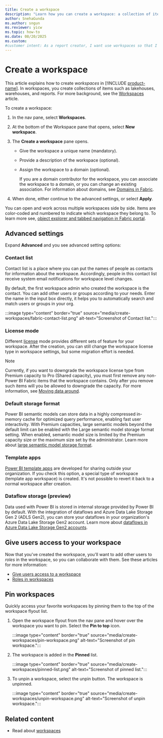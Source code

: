 ```yaml
---
title: Create a workspace
description: "Learn how you can create a workspace: a collection of items such as lakehouses, warehouses, and reports, with task flows built to deliver key metrics for your organization."
author: SnehaGunda
ms.author: sngun
ms.reviewer: yicw
ms.topic: how-to
ms.date: 08/20/2025
ms.custom:
#customer intent: As a report creator, I want use workspaces so that I can create collections of artifacts that are related.
---
```

# Create a workspace

This article explains how to create *workspaces* in [!INCLUDE [product-name](../includes/product-name.md)]. In workspaces, you create collections of items such as lakehouses, warehouses, and reports. For more background, see the [Workspaces](workspaces.md) article.

To create a workspace:

1. In the nav pane, select **Workspaces**.

1. At the bottom of the Workspace pane that opens, select **New workspace**.

1. The **Create a workspace** pane opens.

    * Give the workspace a unique name (mandatory).

    * Provide a description of the workspace (optional).

    * Assign the workspace to a domain (optional).

        If you are a domain contributor for the workspace, you can associate the workspace to a domain, or you can change an existing association. For information about domains, see [Domains in Fabric](../governance/domains.md).

1. When done, either continue to the advanced settings, or select **Apply**.

You can open and work across multiple workspaces side by side. Items are color-coded and numbered to indicate which workspace they belong to. To learn more see, [object explorer and tabbed navigation in Fabric portal](./fabric-home.md#multitask-with-tabs-and-object-explorer).

## Advanced settings

Expand **Advanced** and you see advanced setting options:

### Contact list

Contact list is a place where you can put the names of people as contacts for information about the workspace. Accordingly, people in this contact list receive system email notifications for workspace level changes. 

By default, the first workspace admin who created the workspace is the contact. You can add other users or groups according to your needs. Enter the name in the input box directly, it helps you to automatically search and match users or groups in your org.

:::image type="content" border="true" source="media/create-workspaces/fabric-contact-list.png" alt-text="Screenshot of Contact list.":::

### License mode

Different [license](../enterprise/licenses.md) mode provides different sets of feature for your workspace. After the creation, you can still change the workspace license type in workspace settings, but some migration effort is needed.

>[!NOTE]
> Currently, if you want to downgrade the workspace license type from Premium capacity to Pro (Shared capacity), you must first remove any non-Power BI Fabric items that the workspace contains. Only after you remove such items will you be allowed to downgrade the capacity. For more information, see [Moving data around](../admin/portal-workspaces.md#moving-data-around).

### Default storage format

Power BI semantic models can store data in a highly compressed in-memory cache for optimized query performance, enabling fast user interactivity. With Premium capacities, large semantic models beyond the default limit can be enabled with the Large semantic model storage format setting. When enabled, semantic model size is limited by the Premium capacity size or the maximum size set by the administrator. Learn more about [large semantic model storage format](/power-bi/enterprise/service-premium-large-models#enable-large-models).

### Template apps
  
[Power BI template apps](/power-bi/connect-data/service-template-apps-overview) are developed for sharing outside your organization. If you check this option, a special type of workspace (template app workspace) is created. It's not possible to revert it back to a normal workspace after creation.
  
### Dataflow storage (preview)

Data used with Power BI is stored in internal storage provided by Power BI by default. With the integration of dataflows and Azure Data Lake Storage Gen 2 (ADLS Gen2), you can store your dataflows in your organization's Azure Data Lake Storage Gen2 account. Learn more about [dataflows in Azure Data Lake Storage Gen2 accounts](/power-bi/transform-model/dataflows/dataflows-azure-data-lake-storage-integration#considerations-and-limitations).

## Give users access to your workspace

Now that you've created the workspace, you'll want to add other users to *roles* in the workspace, so you can collaborate with them. See these articles for more information:

- [Give users access to a workspace](../fundamentals/give-access-workspaces.md)
- [Roles in workspaces](../fundamentals/roles-workspaces.md)

## Pin workspaces

Quickly access your favorite workspaces by pinning them to the top of the workspace flyout list. 

1. Open the workspace flyout from the nav pane and hover over the workspace you want to pin. Select the **Pin to top** icon.

    :::image type="content" border="true" source="media/create-workspaces/pin-workspace.png" alt-text="Screenshot of pin workspace.":::

1. The workspace is added in the **Pinned** list.

    :::image type="content" border="true" source="media/create-workspaces/pinned-list.png" alt-text="Screenshot of pinned list.":::

1. To unpin a workspace, select the unpin button. The workspace is unpinned.

    :::image type="content" border="true" source="media/create-workspaces/unpin-workspace.png" alt-text="Screenshot of unpin workspace.":::

## Related content

* Read about [workspaces](workspaces.md)
